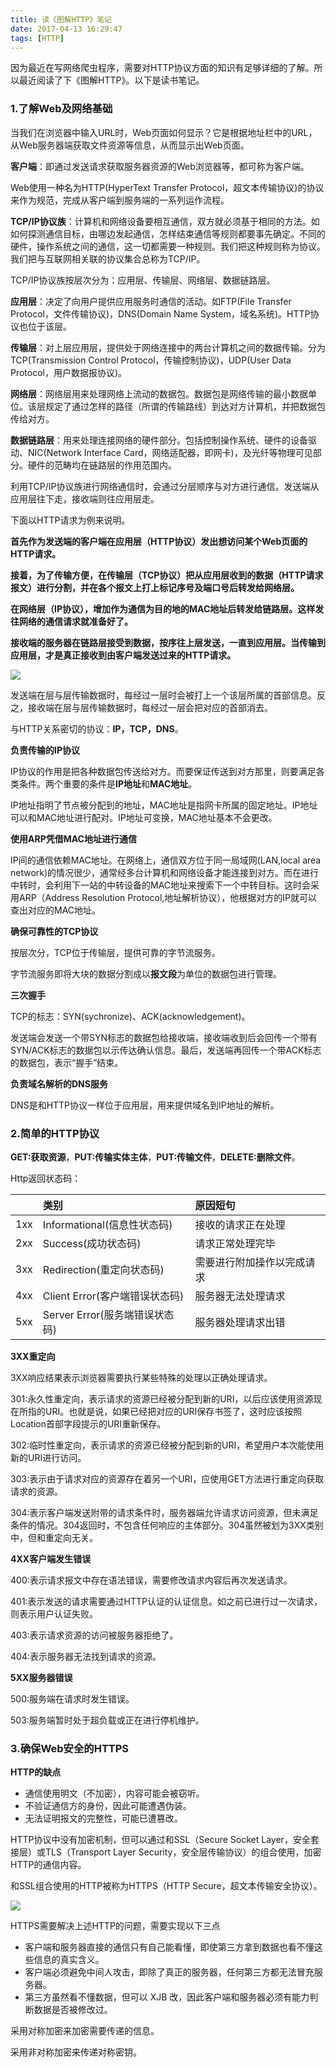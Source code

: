 ```yaml
---
title: 读《图解HTTP》笔记
date: 2017-04-13 16:29:47
tags: [HTTP]
---
```


因为最近在写网络爬虫程序，需要对HTTP协议方面的知识有足够详细的了解。所以最近阅读了下《图解HTTP》。以下是读书笔记。

### 1.了解Web及网络基础

当我们在浏览器中输入URL时，Web页面如何显示？它是根据地址栏中的URL，从Web服务器端获取文件资源等信息，从而显示出Web页面。

**客户端**：即通过发送请求获取服务器资源的Web浏览器等，都可称为客户端。

Web使用一种名为HTTP(HyperText Transfer Protocol，超文本传输协议)的协议来作为规范，完成从客户端到服务端的一系列运作流程。

**TCP/IP协议族**：计算机和网络设备要相互通信，双方就必须基于相同的方法。如如何探测通信目标，由哪边发起通信，怎样结束通信等规则都要事先确定。不同的硬件，操作系统之间的通信，这一切都需要一种规则。我们把这种规则称为协议。我们把与互联网相关联的协议集合总称为TCP/IP。

TCP/IP协议族按层次分为：应用层、传输层、网络层、数据链路层。

**应用层**：决定了向用户提供应用服务时通信的活动。如FTP(File Transfer Protocol，文件传输协议)，DNS(Domain Name System，域名系统)。HTTP协议也位于该层。

**传输层**：对上层应用层，提供处于网络连接中的两台计算机之间的数据传输。分为TCP(Transmission Control Protocol，传输控制协议)，UDP(User Data Protocol，用户数据报协议)。

**网络层**：网络层用来处理网络上流动的数据包。数据包是网络传输的最小数据单位。该层规定了通过怎样的路径（所谓的传输路线）到达对方计算机，并把数据包传给对方。

**数据链路层**：用来处理连接网络的硬件部分。包括控制操作系统、硬件的设备驱动、NIC(Network Interface Card，网络适配器，即网卡)，及光纤等物理可见部分。硬件的范畴均在链路层的作用范围内。

利用TCP/IP协议族进行网络通信时，会通过分层顺序与对方进行通信。发送端从应用层往下走，接收端则往应用层走。

下面以HTTP请求为例来说明。

**首先作为发送端的客户端在应用层（HTTP协议）发出想访问某个Web页面的HTTP请求。**

**接着，为了传输方便，在传输层（TCP协议）把从应用层收到的数据（HTTP请求报文）进行分割，并在各个报文上打上标记序号及端口号后转发给网络层。**

**在网络层（IP协议），增加作为通信为目的地的MAC地址后转发给链路层。这样发往网络的通信请求就准备好了。**

**接收端的服务器在链路层接受到数据，按序往上层发送，一直到应用层。当传输到应用层，才是真正接收到由客户端发送过来的HTTP请求。**

![](http://oic2oders.bkt.clouddn.com/http_protocol.png)

发送端在层与层传输数据时，每经过一层时会被打上一个该层所属的首部信息。反之，接收端在层与层传输数据时，每经过一层会把对应的首部消去。

与HTTP关系密切的协议：**IP，TCP，DNS**。

**负责传输的IP协议**

IP协议的作用是把各种数据包传送给对方。而要保证传送到对方那里，则要满足各类条件。两个重要的条件是**IP地址**和**MAC地址**。

IP地址指明了节点被分配到的地址，MAC地址是指网卡所属的固定地址。IP地址可以和MAC地址进行配对。IP地址可变换，MAC地址基本不会更改。

**使用ARP凭借MAC地址进行通信**

IP间的通信依赖MAC地址。在网络上，通信双方位于同一局域网(LAN,local area network)的情况很少，通常经多台计算机和网络设备才能连接到对方。而在进行中转时，会利用下一站的中转设备的MAC地址来搜索下一个中转目标。这时会采用ARP（Address Resolution Protocol,地址解析协议），他根据对方的IP就可以查出对应的MAC地址。

**确保可靠性的TCP协议**

按层次分，TCP位于传输层，提供可靠的字节流服务。

字节流服务即将大块的数据分割成以**报文段**为单位的数据包进行管理。

**三次握手**

TCP的标志：SYN(sychronize)、ACK(acknowledgement)。

发送端会发送一个带SYN标志的数据包给接收端，接收端收到后会回传一个带有SYN/ACK标志的数据包以示传达确认信息。最后，发送端再回传一个带ACK标志的数据包，表示“握手”结束。

**负责域名解析的DNS服务**

DNS是和HTTP协议一样位于应用层，用来提供域名到IP地址的解析。

### 2.简单的HTTP协议

**GET:获取资源**，**PUT:传输实体主体**，**PUT:传输文件**，**DELETE:删除文件**。

Http返回状态码：

|      | 类别                     | 原因短句          |
| :--: | :--------------------- | :------------ |
| 1xx  | Informational(信息性状态码)  | 接收的请求正在处理     |
| 2xx  | Success(成功状态码)         | 请求正常处理完毕      |
| 3xx  | Redirection(重定向状态码)    | 需要进行附加操作以完成请求 |
| 4xx  | Client Error(客户端错误状态码) | 服务器无法处理请求     |
| 5xx  | Server Error(服务端错误状态码) | 服务器处理请求出错     |

 **3XX重定向**

3XX响应结果表示浏览器需要执行某些特殊的处理以正确处理请求。

301:永久性重定向，表示请求的资源已经被分配到新的URI，以后应该使用资源现在所指的URI。也就是说，如果已经把对应的URI保存书签了，这时应该按照Location首部字段提示的URI重新保存。

302:临时性重定向，表示请求的资源已经被分配到新的URI，希望用户本次能使用新的URI进行访问。

303:表示由于请求对应的资源存在着另一个URI，应使用GET方法进行重定向获取请求的资源。

304:表示客户端发送附带的请求条件时，服务器端允许请求访问资源，但未满足条件的情况。304返回时，不包含任何响应的主体部分。304虽然被划为3XX类别中，但和重定向无关。

**4XX客户端发生错误**

400:表示请求报文中存在语法错误，需要修改请求内容后再次发送请求。

401:表示发送的请求需要通过HTTP认证的认证信息。如之前已进行过一次请求，则表示用户认证失败。

403:表示请求资源的访问被服务器拒绝了。

404:表示服务器无法找到请求的资源。

**5XX服务器错误**

500:服务端在请求时发生错误。

503:服务端暂时处于超负载或正在进行停机维护。



### 3.确保Web安全的HTTPS

**HTTP的缺点**

* 通信使用明文（不加密），内容可能会被窃听。
* 不验证通信方的身份，因此可能遭遇伪装。
* 无法证明报文的完整性，可能已遭篡改。

HTTP协议中没有加密机制，但可以通过和SSL（Secure Socket Layer，安全套接层）或TLS（Transport Layer Security，安全层传输协议）的组合使用，加密HTTP的通信内容。

和SSL组合使用的HTTP被称为HTTPS（HTTP Secure，超文本传输安全协议）。

![](http://oic2oders.bkt.clouddn.com/ssl.png)



HTTPS需要解决上述HTTP的问题，需要实现以下三点

* 客户端和服务器直接的通信只有自己能看懂，即使第三方拿到数据也看不懂这些信息的真实含义。
* 客户端必须避免中间人攻击，即除了真正的服务器，任何第三方都无法冒充服务器。
* 第三方虽然看不懂数据，但可以 XJB 改，因此客户端和服务器必须有能力判断数据是否被修改过。

采用对称加密来加密需要传递的信息。

采用非对称加密来传递对称密钥。





